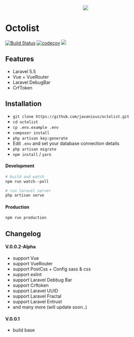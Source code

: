<p align="center"><img src="https://i.imgur.com/iIrmXCw.png"></p>

# Octolist
[![Build Status](https://travis-ci.org/Javanixus/octolist.svg?branch=master)](https://travis-ci.org/Javanixus/octolist)
[![codecov](https://codecov.io/gh/Javanixus/octolist/branch/master/graph/badge.svg)](https://codecov.io/gh/Javanixus/octolist)
<img src="https://i.imgur.com/5qiakCw.png">
## Features

- Laravel 5.5
- Vue + VueRouter
- Laravel DebugBar
- CrfToken

## Installation

- `git clone https://github.com/javanixus/octolist.git`
- `cd octolist`
- `cp .env.example .env`
- `composer install`
- `php artisan key:generate`
- Edit `.env` and set your database connection details
- `php artisan migrate`
- `npm install` / `yarn`

#### Development

```bash
# build and watch
npm run watch--poll

# run laravel server
php artisan serve
```

#### Production

```bash
npm run production
```


## Changelog
#### V.0.0.2-Alpha
- support Vue
- support VueRouter
- support PostCss + Config sass & css
- support eslint
- support Laravel Debbug Bar
- support Crftoken
- support Laravel UUID
- support Laravel Fractal
- support Laravel Entrust
- and many more (will update soon..)
#### V.0.0.1
- build base
